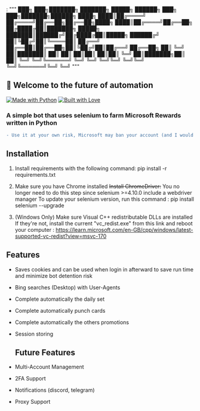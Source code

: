: """
███╗   ███╗███████╗    ███████╗ █████╗ ██████╗ ███╗   ███╗███████╗██████╗ 
████╗ ████║██╔════╝    ██╔════╝██╔══██╗██╔══██╗████╗ ████║██╔════╝██╔══██╗
██╔████╔██║███████╗    █████╗  ███████║██████╔╝██╔████╔██║█████╗  ██████╔╝
██║╚██╔╝██║╚════██║    ██╔══╝  ██╔══██║██╔══██╗██║╚██╔╝██║██╔══╝  ██╔══██╗
██║ ╚═╝ ██║███████║    ██║     ██║  ██║██║  ██║██║ ╚═╝ ██║███████╗██║  ██║
╚═╝     ╚═╝╚══════╝    ╚═╝     ╚═╝  ╚═╝╚═╝  ╚═╝╚═╝     ╚═╝╚══════╝╚═╝  ╚═╝
"""
   
## 👋 Welcome to the future of automation

[![Made with Python](https://img.shields.io/badge/Made%20with-Python-blue.svg)](https://www.python.org/)
[![Built with Love](https://img.shields.io/badge/Built%20with-Love-red.svg)](https://en.wikipedia.org/wiki/Love)


### A simple bot that uses selenium to farm Microsoft Rewards written in Python

```diff
- Use it at your own risk, Microsoft may ban your account (and I would not be responsible for it):
```

## Installation

1. Install requirements with the following command:
   pip install -r requirements.txt

2. Make sure you have Chrome installed
   ~~Install ChromeDriver:~~
   You no longer need to do this step since selenium >=4.10.0 include a webdriver manager
   To update your selenium version, run this command : pip install selenium --upgrade

3. (Windows Only) Make sure Visual C++ redistributable DLLs are installed
   If they're not, install the current "vc_redist.exe" from this link and reboot your computer : https://learn.microsoft.com/en-GB/cpp/windows/latest-supported-vc-redist?view=msvc-170  


## Features
* Saves cookies and can be used when login in afterward to save run time and minimize bot detention risk
* Bing searches (Desktop) with User-Agents
* Complete automatically the daily set
* Complete automatically punch cards
* Complete automatically the others promotions
* Session storing

  ## Future Features
* Multi-Account Management
* 2FA Support
* Notifications (discord, telegram)
* Proxy Support
  
